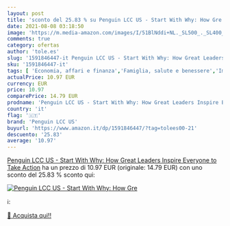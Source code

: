 ```yaml
---
layout: post
title: 'sconto del 25.83 % su Penguin LCC US - Start With Why: How Gre  '
date: 2021-08-08 03:18:50
image: 'https://m.media-amazon.com/images/I/51BlNddi+NL._SL500_._SL400_.jpg'
comments: true
category: ofertas
author: 'tole.es'
slug: '1591846447-it Penguin LCC US - Start With Why: How Great Leaders Inspire...'
sku: '1591846447-it'
tags: [ 'Economia, affari e finanza','Famiglia, salute e benessere','Imprenditoria','Impresa, strategia e gestione','Industria dei media, dellinformazione e della comunicazione','Industria e studi industriali','Industria informatica','Lavoro e raggiungimento del successo','Libri','Libri universitari','Libri universitari economia, affari e finanza','Self-help','penguin lcc us', ]
actualPrice: 10.97 EUR
currency: EUR
price: 10.97
comparePrice: 14.79 EUR
prodname: 'Penguin LCC US - Start With Why: How Great Leaders Inspire Everyone to Take Action'
country: 'it'
flag: '🇮🇹'
brand: 'Penguin LCC US'
buyurl: 'https://www.amazon.it/dp/1591846447/?tag=tolees00-21'
descuento: '25.83'
average: '10.97'
---
```


[Penguin LCC US - Start With Why: How Great Leaders Inspire Everyone to Take Action](https://www.amazon.it/dp/1591846447/?tag=tolees00-21) ha un prezzo di 10.97 EUR (originale: 14.79 EUR) con uno sconto del 25.83 % sconto qui:

[![Penguin LCC US - Start With Why: How Gre](https://m.media-amazon.com/images/I/51BlNddi+NL._SL500_._SL400_.jpg)](https://www.amazon.it/dp/1591846447/?tag=tolees00-21)

ℹ️:


[🛒 Acquista qui!!](https://www.amazon.it/dp/1591846447/?tag=tolees00-21)
